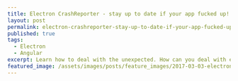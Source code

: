 ```yaml
---
title: Electron CrashReporter - stay up to date if your app fucked up!
layout: post
permalink: electron-crashreporter-stay-up-to-date-if-your-app-fucked-up
published: true
tags:
  - Electron
  - Angular
excerpt: Learn how to deal with the unexpected. How can you deal with errors once you've shipped your Electron application. This post explains how to setup and use CrashPad on all platforms
featured_image: /assets/images/posts/feature_images/2017-03-03-electron-crashreporter-stay-up-to-date-if-your-app-fucked-up.jpg
---
```

